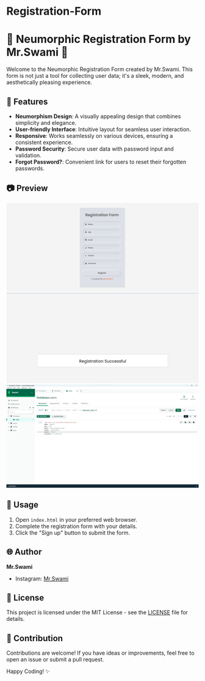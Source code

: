 # Registration-Form
# 🌟 Neumorphic Registration Form by Mr.Swami 🌟

Welcome to the Neumorphic Registration Form created by Mr.Swami. This form is not just a tool for collecting user data; it's a sleek, modern, and aesthetically pleasing experience.

## 🚀 Features

- **Neumorphism Design**: A visually appealing design that combines simplicity and elegance.
- **User-friendly Interface**: Intuitive layout for seamless user interaction.
- **Responsive**: Works seamlessly on various devices, ensuring a consistent experience.
- **Password Security**: Secure user data with password input and validation.
- **Forgot Password?**: Convenient link for users to reset their forgotten passwords.

## 📷 Preview

![Registration Form Preview 1](Demo_Screenshot/WhatsApp%20Image%202024-01-17%20at%2023.26.42_c3f6bbdf.jpg) ![Registration Form Preview 2](Demo_Screenshot/WhatsApp%20Image%202024-01-17%20at%2023.27.41_ea0b4832.jpg) ![Registration Form Preview 3](Demo_Screenshot/WhatsApp%20Image%202024-01-17%20at%2023.29.03_ac40ac03.jpg)


## 🌈 Usage

1. Open `index.html` in your preferred web browser.
2. Complete the registration form with your details.
3. Click the "Sign up" button to submit the form.

## 🌐 Author

**Mr.Swami**
- Instagram: [Mr.Swami](http://instagram.com/mr._swami_5911)

## 📝 License

This project is licensed under the MIT License - see the [LICENSE](MIT) file for details.

## 🙌 Contribution

Contributions are welcome! If you have ideas or improvements, feel free to open an issue or submit a pull request.

Happy Coding! ✨
